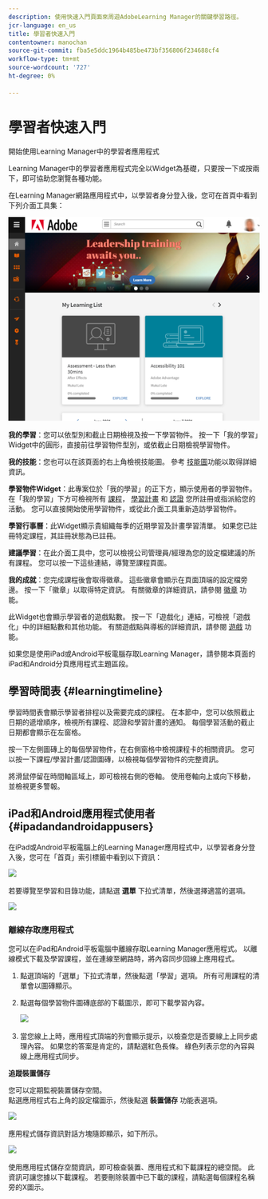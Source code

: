 ```yaml
---
description: 使用快速入門頁面來周遊AdobeLearning Manager的關鍵學習路徑。
jcr-language: en_us
title: 學習者快速入門
contentowner: manochan
source-git-commit: fba5e5ddc1964b485be473bf356806f234688cf4
workflow-type: tm+mt
source-wordcount: '727'
ht-degree: 0%

---
```




# 學習者快速入門

開始使用Learning Manager中的學習者應用程式

Learning Manager中的學習者應用程式完全以Widget為基礎，只要按一下或按兩下，即可協助您瀏覽各種功能。

在Learning Manager網路應用程式中，以學習者身分登入後，您可在首頁中看到下列介面工具集：

![](assets/l-1.png)

**我的學習**：您可以依型別和截止日期檢視及按一下學習物件。 按一下「我的學習」Widget中的圓形，直接前往學習物件型別，或依截止日期檢視學習物件。

**我的技能**：您也可以在該頁面的右上角檢視技能圖。 參考  [技能圖](skills-levels.md)功能以取得詳細資訊。

**學習物件Widget**：此專案位於「我的學習」的正下方，顯示使用者的學習物件。 在「我的學習」下方可檢視所有 [課程](courses.md)， [學習計畫](learning-programs.md) 和 [認證](certifications.md) 您所註冊或指派給您的活動。 您可以直接開始使用學習物件，或從此介面工具重新造訪學習物件。

**學習行事曆**：此Widget顯示貴組織每季的近期學習及計畫學習清單。 如果您已註冊特定課程，其註冊狀態為已註冊。

**建議學習**：在此介面工具中，您可以檢視公司管理員/經理為您的設定檔建議的所有課程。 您可以按一下這些連結，導覽至課程頁面。

**我的成就**：您完成課程後會取得徽章。 這些徽章會顯示在頁面頂端的設定檔旁邊。 按一下「徽章」以取得特定資訊。 有關徽章的詳細資訊，請參閱  [徽章](badges.md) 功能。

此Widget也會顯示學習者的遊戲點數。 按一下「遊戲化」連結，可檢視「遊戲化」中的詳細點數和其他功能。 有關遊戲點與導板的詳細資訊，請參閱  [遊戲](gamification.md) 功能。

如果您是使用iPad或Android平板電腦存取Learning Manager，請參閱本頁面的iPad和Android分頁應用程式主題區段。

## 學習時間表 {#learningtimeline}

學習時間表會顯示學習者排程以及需要完成的課程。 在本節中，您可以依照截止日期的遞增順序，檢視所有課程、認證和學習計畫的通知。 每個學習活動的截止日期都會顯示在左窗格。

按一下左側圖磚上的每個學習物件，在右側窗格中檢視課程卡的相關資訊。 您可以按一下課程/學習計畫/認證圖磚，以檢視每個學習物件的完整資訊。

將滑鼠停留在時間軸區域上，即可檢視右側的卷軸。 使用卷軸向上或向下移動，並檢視更多警報。

## iPad和Android應用程式使用者 {#ipadandandroidappusers}

在iPad或Android平板電腦上的Learning Manager應用程式中，以學習者身分登入後，您可在「首頁」索引標籤中看到以下資訊：

![](assets/screenshot-2015-08-07-12-24-40-e1439211134842.png)

若要導覽至學習和目錄功能，請點選 **選單** 下拉式清單，然後選擇適當的選項。

![](assets/menu-ipad.png)

### 離線存取應用程式

您可以在iPad和Android平板電腦中離線存取Learning Manager應用程式。 以離線模式下載及學習課程，並在連線至網路時，將內容同步回線上應用程式。

1. 點選頂端的「選單」下拉式清單，然後點選「學習」選項。 所有可用課程的清單會以圖磚顯示。
1. 點選每個學習物件圖磚底部的下載圖示，即可下載學習內容。

   ![](assets/download-ipad.png)

1. 當您線上上時，應用程式頂端的列會顯示提示，以檢查您是否要線上上同步處理內容。 如果您的答案是肯定的，請點選紅色長條。 綠色列表示您的內容與線上應用程式同步。

**追蹤裝置儲存**

您可以定期監視裝置儲存空間。\
點選應用程式右上角的設定檔圖示，然後點選 **裝置儲存** 功能表選項。

![](assets/device-storage-option-ipad.png)

應用程式儲存資訊對話方塊隨即顯示，如下所示。

![](assets/device-storage-detailed-e1439211162955.png)

使用應用程式儲存空間資訊，即可檢查裝置、應用程式和下載課程的總空間。 此資訊可讓您據以下載課程。 若要刪除裝置中已下載的課程，請點選每個課程名稱旁的X圖示。

